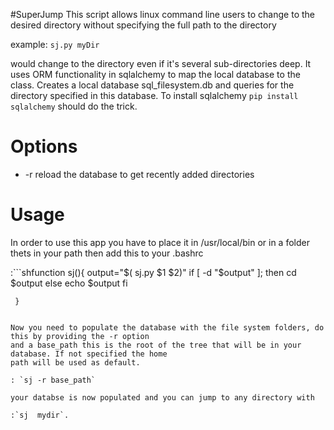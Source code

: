 #SuperJump
This script allows linux command line users to change to the desired directory 
without specifying the full path to the directory  

 example: `sj.py myDir`  

would change to the directory even if it's several sub-directories deep. It uses 
ORM functionality in sqlalchemy to map the local database to the class. Creates a local database
sql_filesystem.db and queries for the directory specified in this database. To install sqlalchemy
 `pip install sqlalchemy` should do the trick.

Options
=======
* -r reload the database to get recently added directories

Usage
=======
In order to use this app you have to place it in /usr/local/bin or in a folder thets in your path
then add this to your .bashrc  

  :```shfunction sj(){
        output="$( sj.py $1 $2)"
        if [ -d "$output" ]; then
                	cd $output
        else
        	        echo $output
        fi


     }
   ```

Now you need to populate the database with the file system folders, do this by providing the -r option
and a base_path this is the root of the tree that will be in your database. If not specified the home
path will be used as default.

  : `sj -r base_path`

your databse is now populated and you can jump to any directory with

  :`sj  mydir`.

